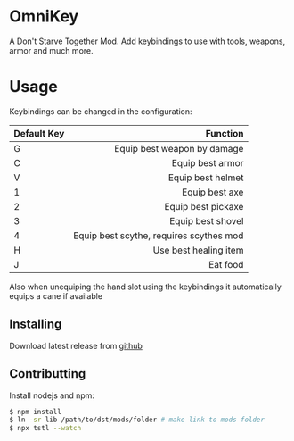 # OmniKey

A Don't Starve Together Mod. Add keybindings to use with tools, weapons, armor and much more.

# Usage

Keybindings can be changed in the configuration:

| Default Key |                                Function |
| :---------- | --------------------------------------: |
| G           |             Equip best weapon by damage |
| C           |                        Equip best armor |
| V           |                       Equip best helmet |
| 1           |                          Equip best axe |
| 2           |                      Equip best pickaxe |
| 3           |                       Equip best shovel |
| 4           | Equip best scythe, requires scythes mod |
| H           |                   Use best healing item |
| J           |                                Eat food |

Also when unequiping the hand slot using the keybindings it automatically equips a cane if available

## Installing

Download latest release from [github](https://github.com/danielpza/dst-omnikey/releases/)

## Contributting

Install nodejs and npm:

```sh
$ npm install
$ ln -sr lib /path/to/dst/mods/folder # make link to mods folder
$ npx tstl --watch
```

